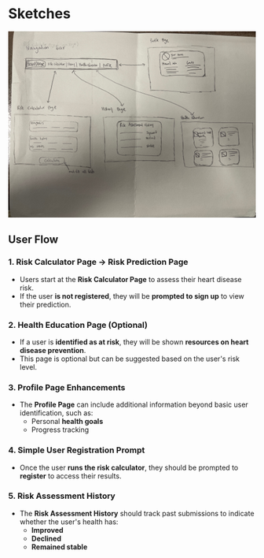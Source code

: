 # Sketches

![!!!Caption for image!!!](UX-Heartdisease_sketch.jpg)

## **User Flow**  

### **1. Risk Calculator Page → Risk Prediction Page**  
- Users start at the **Risk Calculator Page** to assess their heart disease risk.  
- If the user **is not registered**, they will be **prompted to sign up** to view their prediction.  

### **2. Health Education Page (Optional)**  
- If a user is **identified as at risk**, they will be shown **resources on heart disease prevention**.  
- This page is optional but can be suggested based on the user's risk level.  

### **3. Profile Page Enhancements**  
- The **Profile Page** can include additional information beyond basic user identification, such as:  
  - Personal **health goals**  
  - Progress tracking  

### **4. Simple User Registration Prompt**  
- Once the user **runs the risk calculator**, they should be prompted to **register** to access their results.  

### **5. Risk Assessment History**  
- The **Risk Assessment History** should track past submissions to indicate whether the user's health has:  
  - **Improved**  
  - **Declined**  
  - **Remained stable**  

